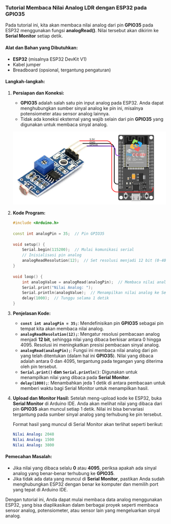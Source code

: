 ### **Tutorial Membaca Nilai Analog LDR dengan ESP32 pada GPIO35**

Pada tutorial ini, kita akan membaca nilai analog dari pin **GPIO35** pada ESP32 menggunakan fungsi **analogRead()**. Nilai tersebut akan dikirim ke **Serial Monitor** setiap detik.

#### **Alat dan Bahan yang Dibutuhkan:**

- **ESP32** (misalnya ESP32 DevKit V1)
- Kabel jumper
- Breadboard (opsional, tergantung pengaturan)

#### **Langkah-langkah:**

1. **Persiapan dan Koneksi:**

   - **GPIO35** adalah salah satu pin input analog pada ESP32. Anda dapat menghubungkan sumber sinyal analog ke pin ini, misalnya potensiometer atau sensor analog lainnya.
   - Tidak ada koneksi eksternal yang wajib selain dari pin **GPIO35** yang digunakan untuk membaca sinyal analog.

   ![ldr](./assets/ldr.png)

2. **Kode Program:**

   ```c++
   #include <Arduino.h>
   
   const int analogPin = 35;  // Pin GPIO35
   
   void setup() {
       Serial.begin(115200);  // Mulai komunikasi serial
       // Inisialisasi pin analog
       analogReadResolution(12);  // Set resolusi menjadi 12 bit (0-4095)
   }
   
   void loop() {
       int analogValue = analogRead(analogPin);  // Membaca nilai analog
       Serial.print("Nilai Analog: ");
       Serial.println(analogValue);  // Menampilkan nilai analog ke Serial Monitor
       delay(1000);  // Tunggu selama 1 detik
   }
   ```

3. **Penjelasan Kode:**

   - **`const int analogPin = 35;`**: Mendefinisikan pin **GPIO35** sebagai pin tempat kita akan membaca nilai analog.
   - **`analogReadResolution(12);`**: Mengatur resolusi pembacaan analog menjadi **12 bit**, sehingga nilai yang dibaca berkisar antara 0 hingga 4095. Resolusi ini meningkatkan presisi pembacaan sinyal analog.
   - **`analogRead(analogPin);`**: Fungsi ini membaca nilai analog dari pin yang telah ditentukan (dalam hal ini **GPIO35**). Nilai yang dibaca adalah antara 0 dan 4095, tergantung pada tegangan yang diterima oleh pin tersebut.
   - **`Serial.print()` dan `Serial.println()`**: Digunakan untuk menampilkan nilai yang dibaca pada **Serial Monitor**.
   - **`delay(1000);`**: Menambahkan jeda 1 detik di antara pembacaan untuk memberi waktu bagi Serial Monitor untuk menampilkan hasil.

4. **Upload dan Monitor Hasil:** Setelah meng-upload kode ke ESP32, buka **Serial Monitor** di Arduino IDE. Anda akan melihat nilai yang dibaca dari pin **GPIO35** akan muncul setiap 1 detik. Nilai ini bisa bervariasi tergantung pada sumber sinyal analog yang terhubung ke pin tersebut.

   Format hasil yang muncul di Serial Monitor akan terlihat seperti berikut:

   ```yaml
   Nilai Analog: 2048
   Nilai Analog: 1500
   Nilai Analog: 3800
   ```

#### **Pemecahan Masalah:**

- Jika nilai yang dibaca selalu **0** atau **4095**, periksa apakah ada sinyal analog yang benar-benar terhubung ke **GPIO35**.
- Jika tidak ada data yang muncul di **Serial Monitor**, pastikan Anda sudah menghubungkan ESP32 dengan benar ke komputer dan memilih port yang tepat di Arduino IDE.

Dengan tutorial ini, Anda dapat mulai membaca data analog menggunakan ESP32, yang bisa diaplikasikan dalam berbagai proyek seperti membaca sensor analog, potensiometer, atau sensor lain yang mengeluarkan sinyal analog.